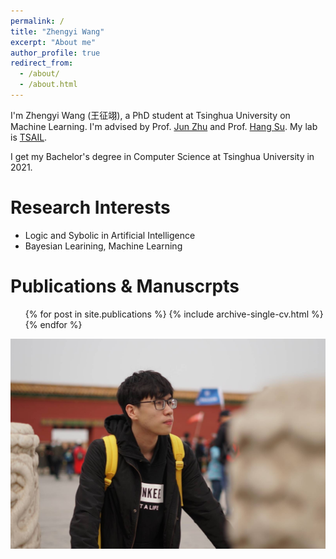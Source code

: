 ```yaml
---
permalink: /
title: "Zhengyi Wang"
excerpt: "About me"
author_profile: true
redirect_from: 
  - /about/
  - /about.html
---
```


I'm Zhengyi Wang (王征翊), a PhD student at Tsinghua University on Machine Learning. I'm advised by Prof. [Jun Zhu](https://ml.cs.tsinghua.edu.cn/~jun/index.shtml) and Prof. [Hang Su](https://www.suhangss.me/). My lab is [TSAIL](https://ml.cs.tsinghua.edu.cn/).

I get my Bachelor's degree in Computer Science at Tsinghua University in 2021.

Research Interests
======
* Logic and Sybolic in Artificial Intelligence
* Bayesian Learining, Machine Learning

Publications & Manuscrpts
======
  <ul>{% for post in site.publications %}
    {% include archive-single-cv.html %}
  {% endfor %}</ul>

![profile](/images/profile-large.jpg)

